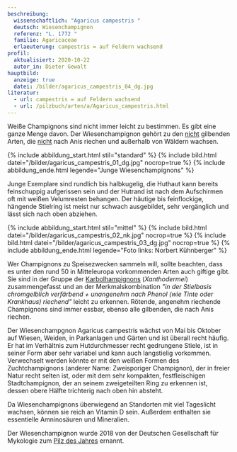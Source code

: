 ```yaml
---
beschreibung:
  wissenschaftlich: "Agaricus campestris "
  deutsch: Wiesenchampignon
  referenz: "L. 1772 "
  familie: Agaricaceae
  erlaeuterung: campestris = auf Feldern wachsend
profil:
  aktualisiert: 2020-10-22
  autor_in: Dieter Gewalt
hauptbild:
  anzeige: true
  datei: /bilder/agaricus_campestris_04_dg.jpg
literatur:
  - url: campestris = auf Feldern wachsend
  - url: /pilzbuch/arten/a/Agaricus_campestris.html
---
```

Weiße Champignons sind nicht immer leicht zu bestimmen. Es gibt eine ganze Menge davon. Der Wiesenchampignon gehört zu den <ins>nicht</ins> gilbenden Arten, die <ins>nicht</ins> nach Anis riechen und außerhalb von Wäldern wachsen.

{% include abbildung_start.html stil="standard" %}
{% include bild.html datei="/bilder/agaricus_campestris_01_dg.jpg" nocrop=true %}
{% include abbildung_ende.html legende="Junge Wiesenchampignons" %}

Junge Exemplare sind rundlich bis halbkugelig, die Huthaut kann bereits feinschuppig aufgerissen sein und der Hutrand ist nach dem Aufschirmen oft mit weißen Velumresten behangen. Der häutige bis feinflockige, hängende Stielring ist meist nur schwach ausgebildet, sehr vergänglich und lässt sich nach oben abziehen. 

{% include abbildung_start.html stil="mittel" %}
{% include bild.html datei="/bilder/agaricus_campestris_02_nk.jpg" nocrop=true %}
{% include bild.html datei="/bilder/agaricus_campestris_03_dg.jpg" nocrop=true %}
{% include abbildung_ende.html legende="Foto links: Norbert Kühnberger" %}

Wer Champignons zu Speisezwecken sammeln will, sollte beachten, dass es unter den rund 50 in Mitteleuropa vorkommenden Arten auch giftige gibt. Sie sind in der Gruppe der [Karbolhampignons](/pilze/agaricus-xanthoderma-karbolchampignon) (*Xanthodermei*) zusammengefasst und an der Merkmalskombination *"in der Stielbasis chromgelblich verfärbend + unangenehm nach Phenol (wie Tinte oder Krankhaus) riechend"* leicht zu erkennen. Rötende, angenehm riechende Champignons sind immer essbar, ebenso alle gilbenden, die nach Anis riechen.

Der Wiesenchampgnon Agaricus campestris wächst von Mai bis Oktober auf Wiesen, Weiden, in Parkanlagen und Gärten und ist überall recht häufig. Er hat im Verhältnis zum Hutdurchmesser recht gedrungene Stiele, ist in seiner Form aber sehr variabel und kann auch langstielig vorkommen. Verwechselt werden könnte er mit den weißen Formen des Zuchtchampignons (anderer Name: Zweisporiger Champignon), der in freier Natur recht selten ist, oder mit dem sehr kompakten, festfleischigen Stadtchampignon, der an seinem zweigeteilten Ring zu erkennen ist, dessen obere Hälfte trichterig nach oben hin absteht.

Da Wiesenchampignons überwiegend an Standorten mit viel Tageslicht wachsen, können sie reich an Vitamin D sein. Außerdem enthalten sie essentielle Amninosäuren und Mineralien. 

Der Wiesenchampignon wurde 2018 von der Deutschen Gesellschaft für Mykologie zum [Pilz des Jahres](https://www.dgfm-ev.de/pilz-des-jahres/2018-wiesen-champignon) ernannt.